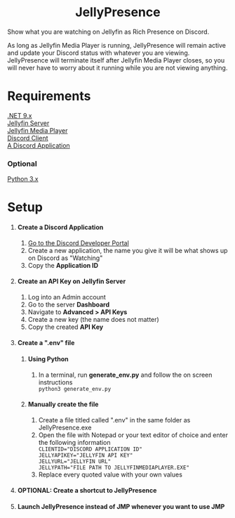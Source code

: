 <h1 align="center">JellyPresence</h1>
Show what you are watching on Jellyfin as Rich Presence on Discord.

As long as Jellyfin Media Player is running, JellyPresence will remain active and update your Discord status with whatever you are viewing. JellyPresence will terminate itself after Jellyfin Media Player closes, so you will never have to worry about it running while you are not viewing anything.

# Requirements
<a href="https://dotnet.microsoft.com/en-us/download/dotnet/9.0">.NET 9.x</a> <br />
<a href="https://jellyfin.org/downloads/server">Jellyfin Server</a><br />
<a href="https://jellyfin.org/downloads">Jellyfin Media Player</a><br />
<a href="https://discord.com/">Discord Client</a><br />
<a href="https://discord.com/developers/applications">A Discord Application</a><br />
### Optional
<a href="https://www.python.org/downloads/">Python 3.x </a>

# Setup
<ol>
	<li> <h4> Create a Discord Application </h4></li>
		<ol>
			<li> <a href="https://discord.com/developers/applications"> Go to the Discord Developer Portal </a> </li>
			<li> Create a new application, the name you give it will be what shows up on Discord as "Watching" </li>
			<li> Copy the <strong> Application ID</strong> </li>
		</ol>
	<li> <h4> Create an API Key on Jellyfin Server </h4></li>
		<ol>
			<li> Log into an Admin account </li>
			<li> Go to the server <strong> Dashboard</strong></li>
			<li> Navigate to <strong> Advanced > API Keys </strong> </li>
			<li> Create a new key (the name does not matter) </li>
			<li> Copy the created <strong> API Key </strong> </li>
		</ol>
	<li> <h4> Create a ".env" file </h4></li>
		<ol>
			<li> <h4>Using Python</h4> </li>
				<ol>
					<li> In a terminal, run <strong>generate_env.py</strong> and follow the on screen instructions</li>
					<code>python3 generate_env.py</code>
				</ol>
			<li> <h4>Manually create the file</h4></li>
				<ol>
					<li> Create a file titled called ".env" in the same folder as JellyPresence.exe </li>
					<li> Open the file with Notepad or your text editor of choice and enter the following information</li>
<code>CLIENTID="DISCORD APPLICATION ID"</code><br />
<code>JELLYAPIKEY="JELLYFIN API KEY"</code><br />
<code>JELLYURL="JELLYFIN URL"</code><br />
<code>JELLYPATH="FILE PATH TO JELLYFINMEDIAPLAYER.EXE"</code>
					<li> Replace every quoted value with your own values</li>
				</ol>
		</ol>
	<li> <h4> OPTIONAL: Create a shortcut to JellyPresence </h4></li>
	<li> <h4> Launch JellyPresence instead of JMP whenever you want to use JMP</h4></li>
</ol>
 
